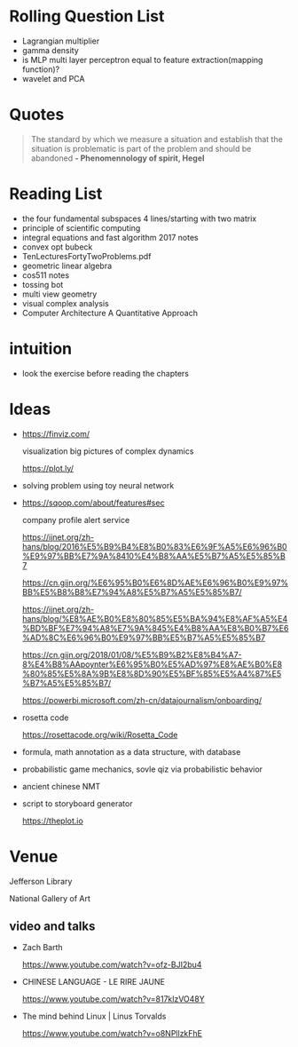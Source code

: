 # Rolling Question List

- Lagrangian multiplier
- gamma density
- is MLP multi layer perceptron equal to feature extraction(mapping function)?
- wavelet and PCA

# Quotes

> The standard by which we measure a situation and establish that the situation is problematic is part of the problem and should be abandoned
__- Phenomennology of spirit, Hegel__

# Reading List

- the four fundamental subspaces 4 lines/starting with two matrix
- principle of scientific computing
- integral equations and fast algorithm 2017 notes
- convex opt bubeck
- TenLecturesFortyTwoProblems.pdf
- geometric linear algebra
- cos511 notes
- tossing bot
- multi view geometry
- visual complex analysis
- Computer Architecture A Quantitative Approach

# intuition

- look the exercise before reading the chapters

# Ideas

- https://finviz.com/
  
  visualization big pictures of complex dynamics

  https://plot.ly/

- solving problem using toy neural network

- https://sqoop.com/about/features#sec
  
  company profile alert service

  https://ijnet.org/zh-hans/blog/2016%E5%B9%B4%E8%B0%83%E6%9F%A5%E6%96%B0%E9%97%BB%E7%9A%8410%E4%B8%AA%E5%B7%A5%E5%85%B7

  https://cn.gijn.org/%E6%95%B0%E6%8D%AE%E6%96%B0%E9%97%BB%E5%B8%B8%E7%94%A8%E5%B7%A5%E5%85%B7/

  https://ijnet.org/zh-hans/blog/%E8%AE%B0%E8%80%85%E5%BA%94%E8%AF%A5%E4%BD%BF%E7%94%A8%E7%9A%845%E4%B8%AA%E8%B0%B7%E6%AD%8C%E6%96%B0%E9%97%BB%E5%B7%A5%E5%85%B7

  https://cn.gijn.org/2018/01/08/%E5%B9%B2%E8%B4%A7-8%E4%B8%AApoynter%E6%95%B0%E5%AD%97%E8%AE%B0%E8%80%85%E5%8A%9B%E8%8D%90%E5%BF%85%E5%A4%87%E5%B7%A5%E5%85%B7/

  https://powerbi.microsoft.com/zh-cn/datajournalism/onboarding/

- rosetta code
  
  https://rosettacode.org/wiki/Rosetta_Code

- formula, math annotation as a data structure, with database

- probabilistic game mechanics, sovle qiz via probabilistic behavior 

- ancient chinese NMT

- script to storyboard generator
  
  https://theplot.io

# Venue

Jefferson Library

National Gallery of Art

## video and talks
  
- Zach Barth

  https://www.youtube.com/watch?v=ofz-BJI2bu4

- CHINESE LANGUAGE - LE RIRE JAUNE

  https://www.youtube.com/watch?v=817klzVO48Y

- The mind behind Linux | Linus Torvalds

  https://www.youtube.com/watch?v=o8NPllzkFhE